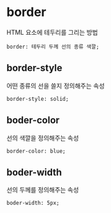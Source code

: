 # border

HTML 요소에 테두리를 그리는 방법

```
border: 테두리 두께 선의 종류 색깔;
```

## border-style
어떤 종류의 선을 쓸지 정의해주는 속성

```
border-style: solid;
```

##  boder-color
선의 색깔을 정의해주는 속성

```
border-color: blue;
```

## boder-width
선의 두께를 정의해주는 속성

```
boder-width: 5px;
```
